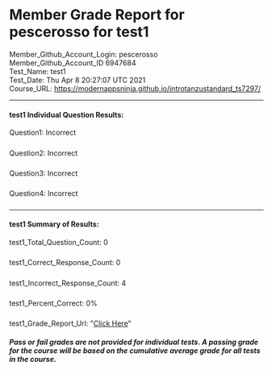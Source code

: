 # Member Grade Report for pescerosso for test1  
   
Member_Github_Account_Login: pescerosso  
Member_Github_Account_ID 6947684  
Test_Name: test1  
Test_Date: Thu Apr  8 20:27:07 UTC 2021  
Course_URL: https://modernappsninja.github.io/introtanzustandard_ts7297/  
   
---  
#### test1 Individual Question Results:  
Question1: Incorrect  
#####  
Question2: Incorrect  
#####  
Question3: Incorrect  
#####  
Question4: Incorrect  
#####  
---  
#### test1 Summary of Results:  
test1_Total_Question_Count: 0  
#####  
test1_Correct_Response_Count: 0  
#####  
test1_Incorrect_Response_Count: 4  
#####  
test1_Percent_Correct: 0%  
#####  
test1_Grade_Report_Url: "[Click Here](https://github.com/modernappsninjas/pescerosso/blob/main/static/userdata/courses/introtanzustandard_ts7297/grade_report.pr27.test1.md)"
##### Pass or fail grades are not provided for individual tests. A passing grade for the course will be based on the cumulative average grade for all tests in the course.  
